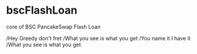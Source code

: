 # bscFlashLoan
core of BSC PancakeSwap Flash Loan

/Hey Greedy don't fret
/What you see is what you get
/You name it I have it
/What you see is what you get
